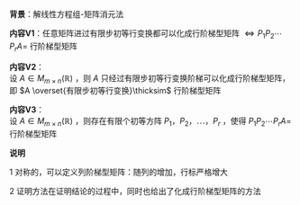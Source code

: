 **背景**：解线性方程组-矩阵消元法    
    
**内容V1**：任意矩阵进过有限步初等行变换都可以化成行阶梯型矩阵 $\Leftrightarrow P_1P_2\cdots P_rA=$ 行阶梯型矩阵    
    
**内容V2**：    
设 $A\in M_{m\times n}(\mathbb R)$ ，则 $A$ 只经过有限步初等行变换阶梯可以化成行阶梯型矩阵，即 $A    
\overset{有限步初等行变换}\thicksim$ 行阶梯型矩阵    
    
**内容V3**：    
设 $A\in M_{m\times n}(\mathbb R)$ ，则存在有限个初等方阵 $P_1，P_2，\cdots，P_r$ ，使得 $P_1P_2\cdots P_rA=$ 行阶梯型矩阵    
    
**说明**    
    
1 对称的，可以定义列阶梯型矩阵：随列的增加，行标严格增大    
    
2 证明方法在证明结论的过程中，同时也给出了化成行阶梯型矩阵的方法    
